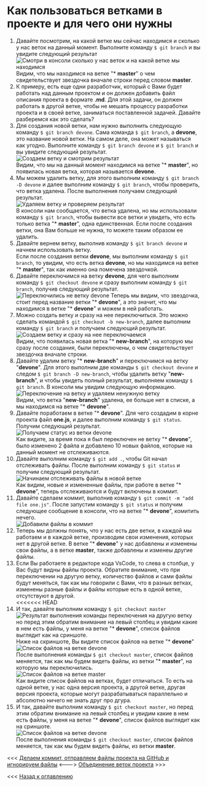 # Как пользоваться ветками в проекте и для чего они нужны

1. Давайте посмотрим, на какой ветке мы сейчас находимся и сколько у нас веток на данный момент. Выполните команду `$ git branch` и вы увидите следующий результат  
![Смотри в консоли сколько у нас веток и на какой ветке мы находимся](./img/github25.png "Выводим ветки в консоли")  
Видим, что мы находимся на ветке "* **master**" о чем свидетельствует звездочка вначале строки перед словом **master**.  
2. К примеру, есть еще одни разработчик, который с Вами будет работать над данным проектом и он должен добавить файл описания проекта в формате **.md**. Для этой задачи, он должен работать в другой ветке, чтобы не мешать процессу разработки проекта и в своей ветке, заниматься поставленной задачей. Давайте разберемся как это сделать?  
3. Для создания новой ветки, нам нужно выполнить следующую команду `$ git branch devone`. Сама команда `$ git branch`, а **devone**, это название новой ветки. На самом деле, она может называться как угодно. Выполните команду `$ git branch devone` и `$ git branch` и вы увидите следующий результат.  
![Создаем ветку и смотрим результат](./img/github26.png "Создание ветки и вывод результата")  
Видим, что мы на данный момент находимся на ветке "* **master**", но появилась новая ветка, которая называется **devone**.  
4. Мы можем удалить ветку, для этого выполним команду `$ git branch -D devone` и далее выполним команду `$ git branch`, чтобы проверить, что ветка удалена. После выполнения получаем следующий результат.  
![Удаляем ветку и проверяем результат](./img/github27.png "Удаление ветки")  
В консоли нам сообщается, что ветка удалена, но мы использовали команду `$ git branch`, чтобы вывести все ветки и увидеть, что есть только ветка "* **master**", одна единственная. Если после создания ветки, она Вам больше не нужна, то можете таким образом ее удалить.  
5. Давайте вернем ветку, выполнив команду `$ git branch devone` и начнем использовать ветку.  
Если после создания ветки **devone**, мы выполним команду `$ git branch`, то увидим, что есть ветка **devone**, но мы находимся на ветке "* **master**", так как именно она помечена звездочкой.  
6. Давайте переключимся на ветку **devone**, для чего выполним команду `$ git checkout devone` и сразу выполним команду `$ git branch`, получив следующий результат.   
![Переключились не ветку devone](./img/github28.png "Смена ветки")
Теперь мы видим, что звездочка, стоит перед название ветки "* **devone**", а это значит, что мы находимся в ветке "* **devone**" и можем в ней работать.  
7. Можно создать ветку и сразу на нее переключиться. Это можно сделать командой `$ git checkout -b new-branch`, далее выполним команду `$ git branch` и получаем следующий результат.  
![Создаем ветку и сразу на нее переключаемся](./img/github29.png "Команда для создания и переключения на ветку")  
Видим, что появилась новая ветка "* **new-branch**", на которую мы сразу после создания, были переключены, о чем свидетельствует звездочка вначале строки.  
8. Давайте удалим ветку "* **new-branch**" и переключимся на ветку "**devone**". Для этого выполним две команды `$ git checkout devone` и следом `$ git branch -D new-branch`, чтобы удалить ветку "**new-branch**", и чтобы увидеть полный результат, выполняем команду `$ git branch`. В консоли мы увидим следующую информацию.  
![Переключение на ветку и удаляем ненужную ветку](./img/github31.png "Удаление ветки и переключение на другую")  
Видим, что ветка "**new-branch**" удалена, ее больше нет в списке, а мы находимся на ветке "* **devone**".  
9. Давайте поработаем в ветке "* **devone**". Для чего создадим в корне проекта файл **one.js**, и далее выполним команду `$ git status`. Получим следующий результат.  
![Получаем статус из ветки devone](./img/github32.png "Получение статуса")  
Как видите, за время пока я был переключен не ветку "* **devone**", было изменено 2 файла и добавлено 10 новых файлов, которые на данный момент не отслеживаются.  
10. Давайте выполним команду `$ git add .`, чтобы Git начал отслеживать файлы. После выполним команду `$ git status` и получим следующий результат.  
![Начинаем отслеживать файлы в новой ветке](./img/github33.png "Работа в новой ветке")  
Как видим, новые и измененные файлы, при работе в ветке "* **devone**", теперь отслеживаются и будут включены в коммит.  
11. Давайте сделаем коммит, выполнив команду `$ git commit -m "add file one.js"`. После запустим команду `$ git status` и получим следующее сообщение в консоли, что на ветке "* **devone**", комитить нечего.  
![Добавили файлы в коммит](./img/github34.png "Файлов для коммита не осталось")  
12. Теперь мы должны понять, что у нас есть две ветки, в каждой мы работаем и в каждой ветке, производим свои изменения, которых нет в другой ветке. В ветке "* **devone**" у нас добавлены и изменены свои файлы, а в ветке **master**, также добавлены и изменеы другие файлы.  
13. Если Вы работаете в редакторе кода VsCode, то слева в столбце, у Вас будут видны файлы проекта. Обратите внимание, что при переключении на другую ветку, количество файлов и сами файлы будут меняться, так как мы говорили с Вами, что в разных ветках, изменены разные файлы и файлы которые есть в одной ветке, отсутствуют в другой.  
<<<<<<< HEAD
14. И так, давайте выполним команду `$ git checkout master`  
![Результат выполнения команды переключения на другую ветку](./img/github37.png "Переключаемся на ветку master")    
но перед этим обратим внимание на левый столбец и увидим какие в нем есть файлы, у меня на ветке "* **devone**", список файлов выглядит как на сриншоте.  
Ниже на скриншоте, Вы видите список файлов на ветке "* **devone**"
![Список файлов на ветке devone](./img/github35.png "Файлы на ветке devone")  
После выполнения команды `$ git checkout master`, список файлов меняется, так как мы будем видеть файлы, из ветки "* **master**", на которую мы переключились.  
![Список файлов на ветке master](./img/github36.png "Файлы на ветке master")  
Как видите список файлов на ветках, будет отличаться. То есть на одной ветке, у нас одна версия проекта, а другой ветке, другая версия проекта, которые могут разрабатываться параллельно и абсолютно ничего не знать друг про дгура.  
14. И так, давайте выполним команду `$ git checkout master`, но перед этим обратим внимание на левый столбец и увидим какие в нем есть файлы, у меня на ветке "* **devone**", список файлов выглядит как на сриншоте.  
![Список файлов на ветке devone](./img/github35.png "Файлы на ветке devone")  
После выполнения команды `$ git checkout master`, список файлов меняется, так как мы будем видеть файлы, из ветки **master**.   

<<< [Делаем коммит, отправляем файлы проекта на GitHub и игнорируем файлы](commit4.md "Нажмите, чтобы перейти в предыдущей главе") <---> 
[Объединение веток проекта](combine6.md "Нажмите, чтобы перейти к следующей части") >>>

<<< [Назад к оглавлению](readme.md "Нажмите, чтобы перейти к содержанию")